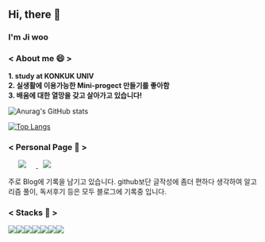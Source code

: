##  Hi, there 👋
### I'm Ji woo
### < About me 😄 >
**1. study at KONKUK UNIV**   
**2. 실생활에 이용가능한 Mini-progect 만들기를 좋아함**   
**3. 배움에 대한 열망을 갖고 살아가고 있습니다!**

![Anurag's GitHub stats](https://github-readme-stats.vercel.app/api?username=zbqmgldjfh&show_icons=true&theme=gruvbox)

[![Top Langs](https://github-readme-stats.vercel.app/api/top-langs/?username=zbqmgldjfh&layout=compact&theme=gruvbox)](https://github.com/anuraghazra/github-readme-stats)

### < Personal Page 💬 >
<a href="https://blog.naver.com/zbqmgldjfh">
    <img 
        src="http://img.shields.io/badge/-Blog-blue?style=flat&logo=LINE&link=https://blog.naver.com/zbqmgldjfh"
        style="height : auto; margin-left : 20px; margin-right : 20px;"/>
</a>
<a href="https://instagram.com/zbqmgldjfh">
    <img 
        src="http://img.shields.io/badge/-Instagram-black?style=flat&logo=Instagram&link=https://instagram.com/zbqmgldjfh"
        style="height : auto; margin-left : 10px; margin-right : 10px;"/>
</a>

주로 Blog에 기록을 남기고 있습니다. github보단 글작성에 좀더 편하다 생각하여 알고리즘 풀이, 독서후기 등은 모두 블로그에 기록중 입니다.

### < Stacks 🌱 >

<img src="https://img.icons8.com/color/48/000000/c-programming.png"/><img src="https://img.icons8.com/color/48/000000/c-plus-plus-logo.png"/><img src="https://img.icons8.com/color/48/000000/java-coffee-cup-logo--v1.png"/><img src="https://img.icons8.com/color/48/000000/python.png"/><img src="https://img.icons8.com/color/48/000000/linux.png"/><img src="https://img.icons8.com/color/48/000000/css3.png"/><img src="https://img.icons8.com/color/48/000000/html-5.png"/>

<!--
**zbqmgldjfh/zbqmgldjfh** is a ✨ _special_ ✨ repository because its `README.md` (this file) appears on your GitHub profile.

Here are some ideas to get you started:

- 🔭 I’m currently working on ...
- 🌱 I’m currently learning ...
- 👯 I’m looking to collaborate on ...
- 🤔 I’m looking for help with ...
- 💬 Ask me about ...
- 📫 How to reach me: ...
- 😄 Pronouns: ...
- ⚡ Fun fact: ...
-->
